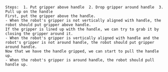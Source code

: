 
    Steps:  1. Put gripper above handle  2. Drop gripper around handle  3. Pull up on the handle
    First, put the gripper above the handle.
    - When the robot's gripper is not vertically aligned with handle, the robot should put gripper above handle.
    If the gripper is lined up with the handle, we can try to grab it by closing the gripper around it.
    - When the robot's gripper is vertically aligned with handle and the robot's gripper is not around handle, the robot should put gripper around handle.
    Now that we have the handle gripped, we can start to pull the handle up.
    - When the robot's gripper is around handle, the robot should pull handle up.